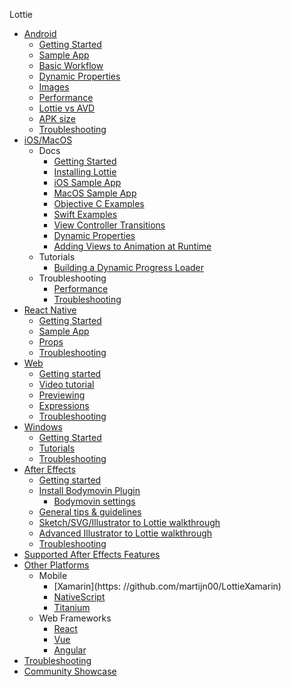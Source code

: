 Lottie

* [Android](/android/android.md)
  * [Getting Started](/android/android.md#getting-started)
  * [Sample App](/android/android.md#sample-app)
  * [Basic Workflow](/android/basic-workflow.md)
  * [Dynamic Properties](/android/dynamic.md)
  * [Images](/android/images.md)
  * [Performance](/android/performance.md)
  * [Lottie vs AVD](/android/avd.md)
  * [APK size](/android/apk-size.md)
  * [Troubleshooting](/android/troubleshooting.md)
* [iOS/MacOS](/ios.md)
  * Docs
    * [Getting Started](/ios.md#getting-started-on-ios-or-macos)
    * [Installing Lottie](/ios.md#installing-lottie)
    * [iOS Sample App](/ios.md#ios-sample-app)
    * [MacOS Sample App](/ios.md#macos-sample-app)
    * [Objective C Examples](/ios.md#objective-c-examples)
    * [Swift Examples](/ios.md#swift-examples)
    * [View Controller Transitions](/ios/view-controllers.md)
    * [Dynamic Properties](/ios/dynamic.md)
    * [Adding Views to Animation at Runtime](/ios/addsubviews.md)
  * Tutorials
    * [Building a Dynamic Progress Loader](/ios/dynamic_properties.md)
  * Troubleshooting
    * [Performance](/ios/performance.md)
    * [Troubleshooting](/ios/troubleshooting.md)
* [React Native](/react-native/react-native.md)
  * [Getting Started](/react-native/react-native.md#getting-started)
  * [Sample App](/react-native/sample-app.md)
  * [Props](/react-native/props.md)
  * [Troubleshooting](/react-native/troubleshooting.md)
* [Web](/web/web.md)
  * [Getting started](/web/getting-started.md)
  * [Video tutorial](https://www.youtube.com/watch?v=5XMUJdjI0L8)
  * [Previewing](/web/previewing.md)
  * [Expressions](/web/expressions.md)
  * [Troubleshooting](/after-effects/troubleshooting.md)
* [Windows](/windows/windows.md)
  * [Getting Started](/windows/getting_started.md)
  * [Tutorials](/windows/tutorials.md)
  * [Troubleshooting](/windows/troubleshooting.md)
* [After Effects](/after-effects/getting-started.md)
  * [Getting started](/after-effects/getting-started.md)
  * [Install Bodymovin Plugin](/after-effects/bodymovin-installation.md)
    * [Bodymovin settings](/after-effects/bodymovin-settings.md)
  * [General tips & guidelines](/after-effects/general-tips.md)
  * [Sketch/SVG/Illustrator to Lottie walkthrough](/after-effects/artwork-to-lottie-walkthrough.md)
  * [Advanced Illustrator to Lottie walkthrough](/after-effects/illustrator-to-lottie-walkthrough.md)
  * [Troubleshooting](/after-effects/troubleshooting.md)
* [Supported After Effects Features](/supported-features.md)
* [Other Platforms](/other-platforms.md)
  * Mobile
    * [Xamarin](https: //github.com/martijn00/LottieXamarin)
    * [NativeScript](https://github.com/bradmartin/nativescript-lottie)
    * [Titanium](https://github.com/m1ga/ti.animation)
  * Web Frameworks
    * [React](https://github.com/chenqingspring/react-lottie)
    * [Vue](https://github.com/chenqingspring/vue-lottie)
    * [Angular](https://github.com/chenqingspring/ng-lottie)
* [Troubleshooting](/troubleshooting.md)
* [Community Showcase](/community-showcase.md)
